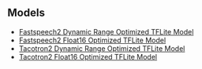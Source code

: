 
## Models
- [Fastspeech2 Dynamic Range Optimized TFLite Model](https://drive.google.com/file/d/1pq_GOd5cjofPkqwYoOJDG4iRLCgjgNhG/view?usp=sharing)
- [Fastspeech2 Float16 Optimized TFLite Model](https://drive.google.com/file/d/1HjL3bkRMOWbcCJ40j7rChSWY-TayFGkF/view?usp=sharing)
- [Tacotron2 Dynamic Range Optimized TFLite Model](https://drive.google.com/file/d/11euQNMiXKXv-EqmmoHrh7t9YRT3SV-Jr/view?usp=sharing)
- [Tacotron2 Float16 Optimized TFLite Model](https://drive.google.com/file/d/1bGwxlKuZKkaTT-4U5EHBDmHR2z8gcyrr/view?usp=sharing)


 
 

